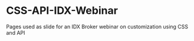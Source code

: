 # CSS-API-IDX-Webinar
Pages used as slide for an IDX Broker webinar on customization using CSS and API
